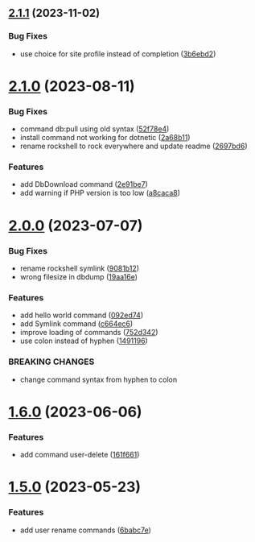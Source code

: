 ## [2.1.1](https://github.com/baumrock/RockShell/compare/v2.1.0...v2.1.1) (2023-11-02)


### Bug Fixes

* use choice for site profile instead of completion ([3b6ebd2](https://github.com/baumrock/RockShell/commit/3b6ebd22935f16c5ee1b0f98b335bef9f4927dcb))



# [2.1.0](https://github.com/baumrock/RockShell/compare/v2.0.0...v2.1.0) (2023-08-11)


### Bug Fixes

* command db:pull using old syntax ([52f78e4](https://github.com/baumrock/RockShell/commit/52f78e48d845b76eeebcaf95d0a90e207b7bd3ca))
* install command not working for dotnetic ([2a68b11](https://github.com/baumrock/RockShell/commit/2a68b115a29749086d0c8901fef050749c58bfb1))
* rename rockshell to rock everywhere and update readme ([2697bd6](https://github.com/baumrock/RockShell/commit/2697bd65bdcd4426c70d6bdfb88172f775ec20e3))


### Features

* add DbDownload command ([2e91be7](https://github.com/baumrock/RockShell/commit/2e91be726a335b70f720a63b8859a57350d2a6f3))
* add warning if PHP version is too low ([a8caca8](https://github.com/baumrock/RockShell/commit/a8caca85695cd46899c0ee9fd2f516ce14b7351d))



# [2.0.0](https://github.com/baumrock/RockShell/compare/v1.6.0...v2.0.0) (2023-07-07)


### Bug Fixes

* rename rockshell symlink ([9081b12](https://github.com/baumrock/RockShell/commit/9081b12b2bf9495f5c48e1664786429d87c24c7e))
* wrong filesize in dbdump ([19aa16e](https://github.com/baumrock/RockShell/commit/19aa16e6098ed7e74c6f348b98cb343351dd1699))


### Features

* add hello world command ([092ed74](https://github.com/baumrock/RockShell/commit/092ed74184e645cc81de7b17f1375c6add27eca2))
* add Symlink command ([c664ec6](https://github.com/baumrock/RockShell/commit/c664ec69b3eb32d1184a85dc0349f538622d3904))
* improve loading of commands ([752d342](https://github.com/baumrock/RockShell/commit/752d34211ff59415f5bf1cc73e821801978fea33))
* use colon instead of hyphen ([1491196](https://github.com/baumrock/RockShell/commit/14911963b8b1eadaaadc8ea0f6d060fd556c6049))


### BREAKING CHANGES

* change command syntax from hyphen to colon



# [1.6.0](https://github.com/baumrock/RockShell/compare/v1.5.0...v1.6.0) (2023-06-06)


### Features

* add command user-delete ([161f661](https://github.com/baumrock/RockShell/commit/161f661d2014320418b3aafc3efa5091523bb4c9))



# [1.5.0](https://github.com/baumrock/RockShell/compare/v1.4.0...v1.5.0) (2023-05-23)


### Features

* add user rename commands ([6babc7e](https://github.com/baumrock/RockShell/commit/6babc7e5d17f249c0356404a14c8e34c562b3b57))



